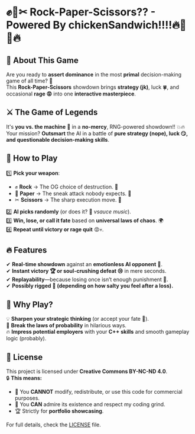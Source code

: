 # ✊📝✂ Rock-Paper-Scissors?? - Powered By chickenSandwich!!!!🔥🐤🥪🔥  

## 🤔 About This Game  
Are you ready to **assert dominance** in the most **primal** decision-making game of all time? 🤯  
This **Rock-Paper-Scissors** showdown brings **strategy (jk)**, luck 🍀, and occasional **rage 😡** into one **interactive masterpiece**.  

## ⚔ The Game of Legends  
It's **you vs. the machine** 🤖 in a **no-mercy**, RNG-powered showdown!! 💥🔥  
Your mission? **Outsmart** the AI in a battle of **pure strategy (nope), luck 😏, and questionable decision-making skills**.  

## 🚀 How to Play  
1️⃣ **Pick your weapon**:  
- ✊ **Rock** → The OG choice of destruction. 💪  
- 📄 **Paper** → The sneak attack nobody expects. 👀  
- ✂ **Scissors** → The sharp execution move. 🔪

2️⃣ **AI picks randomly** (or does it? 🤨 *vsauce music*).  
3️⃣ **Win, lose, or call it fate** based on **universal laws of chaos**. 🌍  
4️⃣ **Repeat until victory or rage quit** 😡💀.  

## 🔥 Features  
✔ **Real-time showdown** against an **emotionless AI opponent** 🤖.  
✔ **Instant victory 🏆 or soul-crushing defeat 😢** in mere seconds.  
✔ **Replayability**—because losing once isn’t enough punishment 🤡.  
✔ **Possibly rigged 🤔 (depending on how salty you feel after a loss).**  

## 🎩 Why Play?  
💡 **Sharpen your strategic thinking** (or accept your fate 🤷).  
🎲 **Break the laws of probability** in hilarious ways.  
🔥 **Impress potential employers** with your **C++ skills** and smooth gameplay logic (probably).  

## 📜 License  
This project is licensed under **Creative Commons BY-NC-ND 4.0**.  
🔒 **This means:**  
- 🚫 You **CANNOT** modify, redistribute, or use this code for commercial purposes.  
- 👀 You **CAN** admire its existence and respect my coding grind.  
- 🏆 Strictly for **portfolio showcasing**.  

For full details, check the [LICENSE](LICENSE) file.  
